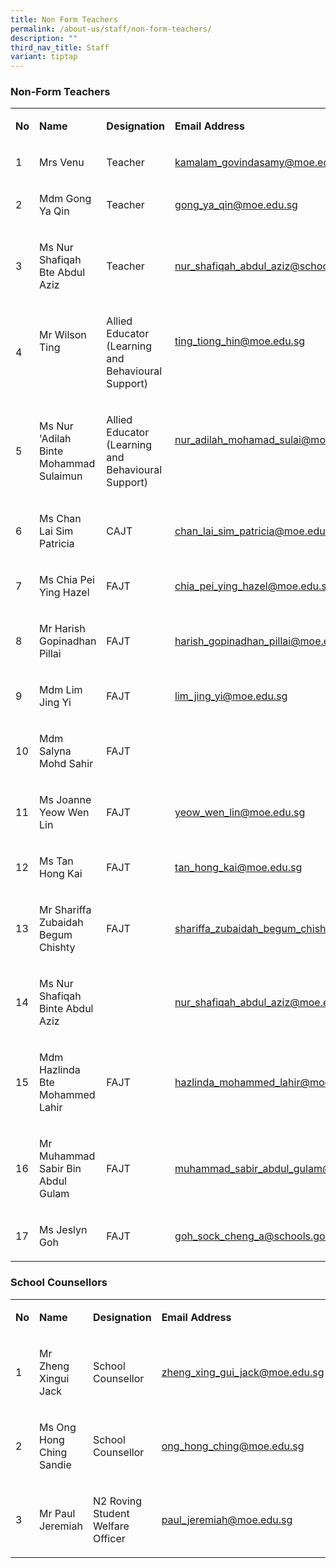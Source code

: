 ```yaml
---
title: Non Form Teachers
permalink: /about-us/staff/non-form-teachers/
description: ""
third_nav_title: Staff
variant: tiptap
---
```

<h3><strong>Non-Form Teachers</strong></h3><table><tbody><tr><td rowspan="1" colspan="1"><p><strong>No</strong></p></td><td rowspan="1" colspan="1"><p><strong>Name</strong></p></td><td rowspan="1" colspan="1"><p><strong>Designation</strong></p></td><td rowspan="1" colspan="1"><p><strong>Email Address</strong></p></td></tr><tr><td rowspan="1" colspan="1"><p>1</p></td><td rowspan="1" colspan="1"><p>Mrs Venu</p></td><td rowspan="1" colspan="1"><p>Teacher</p></td><td rowspan="1" colspan="1"><p><a href="mailto:kamalam_govindasamy@moe.edu.sg" rel="noopener noreferrer nofollow" target="_blank">kamalam_govindasamy@moe.edu.sg</a></p></td></tr><tr><td rowspan="1" colspan="1"><p>2</p></td><td rowspan="1" colspan="1"><p>Mdm Gong Ya Qin</p></td><td rowspan="1" colspan="1"><p>Teacher</p></td><td rowspan="1" colspan="1"><p><a href="mailto:gong_ya_qin@moe.edu.sg" rel="noopener noreferrer nofollow" target="_blank"><u>gong_ya_qin@moe.edu.sg</u></a></p></td></tr><tr><td rowspan="1" colspan="1"><p>3</p></td><td rowspan="1" colspan="1"><p>Ms Nur Shafiqah Bte Abdul Aziz</p></td><td rowspan="1" colspan="1"><p>Teacher</p></td><td rowspan="1" colspan="1"><p><a href="mailto:nur_shafiqah_abdul_aziz@schools.gov.sg" rel="noopener noreferrer nofollow" target="_blank">nur_shafiqah_abdul_aziz@schools.gov.sg</a></p></td></tr><tr><td rowspan="1" colspan="1"><p>4</p></td><td rowspan="1" colspan="1"><p>Mr Wilson Ting</p><p><strong>&nbsp;</strong></p></td><td rowspan="1" colspan="1"><p>Allied Educator<br>(Learning and Behavioural Support)</p></td><td rowspan="1" colspan="1"><p><a href="mailto:ting_tiong_hin@moe.edu.sg" rel="noopener noreferrer nofollow" target="_blank">ting_tiong_hin@moe.edu.sg</a></p><p><strong>&nbsp;</strong></p></td></tr><tr><td rowspan="1" colspan="1"><p>5</p></td><td rowspan="1" colspan="1"><p>Ms Nur 'Adilah Binte Mohammad Sulaimun</p></td><td rowspan="1" colspan="1"><p>Allied Educator<br>(Learning and Behavioural Support)</p></td><td rowspan="1" colspan="1"><p><a href="mailto:nur_adilah_mohamad_sulai@moe.edu.sg" rel="noopener noreferrer nofollow" target="_blank">nur_adilah_mohamad_sulai@moe.edu.sg</a></p><p><strong>&nbsp;</strong></p></td></tr><tr><td rowspan="1" colspan="1"><p>6</p></td><td rowspan="1" colspan="1"><p>Ms Chan Lai Sim Patricia</p></td><td rowspan="1" colspan="1"><p>CAJT</p></td><td rowspan="1" colspan="1"><p><a href="mailto:chan_lai_sim_patricia@moe.edu.sg" rel="noopener noreferrer nofollow" target="_blank">chan_lai_sim_patricia@moe.edu.sg</a></p></td></tr><tr><td rowspan="1" colspan="1"><p>7</p></td><td rowspan="1" colspan="1"><p>Ms Chia Pei Ying Hazel</p></td><td rowspan="1" colspan="1"><p>FAJT</p></td><td rowspan="1" colspan="1"><p><a href="mailto:chia_pei_ying_hazel@moe.edu.sg" rel="noopener noreferrer nofollow" target="_blank">chia_pei_ying_hazel@moe.edu.sg</a></p></td></tr><tr><td rowspan="1" colspan="1"><p>8</p></td><td rowspan="1" colspan="1"><p>Mr Harish Gopinadhan Pillai</p></td><td rowspan="1" colspan="1"><p>FAJT</p></td><td rowspan="1" colspan="1"><p><a href="mailto:harish_gopinadhan_pillai@moe.edu.sg" rel="noopener noreferrer nofollow" target="_blank">harish_gopinadhan_pillai@moe.edu.sg</a></p></td></tr><tr><td rowspan="1" colspan="1"><p>9</p></td><td rowspan="1" colspan="1"><p>Mdm Lim Jing Yi</p></td><td rowspan="1" colspan="1"><p>FAJT</p></td><td rowspan="1" colspan="1"><p><a href="mailto:rose_ng_jia_ling@moe.edu.sg" rel="noopener noreferrer nofollow" target="_blank">lim_jing_yi@moe.edu.sg</a></p></td></tr><tr><td rowspan="1" colspan="1"><p>10</p></td><td rowspan="1" colspan="1"><p>Mdm Salyna Mohd Sahir</p></td><td rowspan="1" colspan="1"><p>FAJT</p></td><td rowspan="1" colspan="1"><p></p></td></tr><tr><td rowspan="1" colspan="1"><p>11</p></td><td rowspan="1" colspan="1"><p>Ms Joanne Yeow Wen Lin</p></td><td rowspan="1" colspan="1"><p>FAJT</p></td><td rowspan="1" colspan="1"><p><a href="mailto:lim_hoei_kee@moe.edu.sg" rel="noopener noreferrer nofollow" target="_blank">yeow_wen_lin@moe.edu.sg</a>&nbsp;</p></td></tr><tr><td rowspan="1" colspan="1"><p>12</p></td><td rowspan="1" colspan="1"><p>Ms Tan Hong Kai</p></td><td rowspan="1" colspan="1"><p>FAJT</p></td><td rowspan="1" colspan="1"><p><a href="mailto:diyanah_zahirah_amiral@moe.gov.sg" rel="noopener noreferrer nofollow" target="_blank">tan_hong_kai@moe.edu.sg</a></p></td></tr><tr><td rowspan="1" colspan="1"><p>13</p></td><td rowspan="1" colspan="1"><p>Mr Shariffa Zubaidah Begum Chishty&nbsp;</p></td><td rowspan="1" colspan="1"><p>FAJT</p></td><td rowspan="1" colspan="1"><p><a href="mailto:shariffa_zubaidah_begum_chishty@moe.edu.sg" rel="noopener noreferrer nofollow" target="_blank">shariffa_zubaidah_begum_chishty@moe.edu.sg</a></p></td></tr><tr><td rowspan="1" colspan="1"><p>14</p></td><td rowspan="1" colspan="1"><p>Ms Nur Shafiqah Binte Abdul Aziz</p></td><td rowspan="1" colspan="1"><p>&nbsp;</p></td><td rowspan="1" colspan="1"><p><a href="mailto:huang_suhui@moe.edu.sg" rel="noopener noreferrer nofollow" target="_blank">nur_shafiqah_abdul_aziz@moe.edu.sg</a></p></td></tr><tr><td rowspan="1" colspan="1"><p>15</p></td><td rowspan="1" colspan="1"><p>Mdm Hazlinda Bte Mohammed Lahir</p></td><td rowspan="1" colspan="1"><p>FAJT</p></td><td rowspan="1" colspan="1"><p><a href="mailto:rose_ng_jia_ling@moe.edu.sg" rel="noopener noreferrer nofollow" target="_blank">hazlinda_mohammed_lahir@moe.edu.sg</a></p></td></tr><tr><td rowspan="1" colspan="1"><p>16</p></td><td rowspan="1" colspan="1"><p>Mr Muhammad Sabir Bin Abdul Gulam</p></td><td rowspan="1" colspan="1"><p>FAJT</p></td><td rowspan="1" colspan="1"><p><a href="mailto:muhammad_sabir_abdul_gulam@moe.edu.sg" rel="noopener noreferrer nofollow" target="_blank">muhammad_sabir_abdul_gulam@moe.edu.sg</a></p></td></tr><tr><td rowspan="1" colspan="1"><p>17</p></td><td rowspan="1" colspan="1"><p>Ms Jeslyn Goh</p></td><td rowspan="1" colspan="1"><p>FAJT</p></td><td rowspan="1" colspan="1"><p><a href="mailto:goh_sock_cheng_a@schools.gov.sg" rel="noopener noreferrer nofollow" target="_blank">goh_sock_cheng_a@schools.gov.sg</a></p></td></tr></tbody></table><h3>School Counsellors</h3><table><tbody><tr><td rowspan="1" colspan="1"><p><strong>No</strong></p></td><td rowspan="1" colspan="1"><p><strong>Name</strong></p></td><td rowspan="1" colspan="1"><p><strong>Designation</strong></p></td><td rowspan="1" colspan="1"><p><strong>Email Address</strong></p></td></tr><tr><td rowspan="1" colspan="1"><p>1</p></td><td rowspan="1" colspan="1"><p>Mr Zheng Xingui Jack</p></td><td rowspan="1" colspan="1"><p>School Counsellor</p></td><td rowspan="1" colspan="1"><p><a href="mailto:lou_eye_nee@moe.edu.sg" rel="noopener noreferrer nofollow" target="_blank">zheng_xing_gui_jack@moe.edu.sg</a></p></td></tr><tr><td rowspan="1" colspan="1"><p>2</p></td><td rowspan="1" colspan="1"><p>Ms Ong Hong Ching Sandie</p></td><td rowspan="1" colspan="1"><p>School Counsellor</p></td><td rowspan="1" colspan="1"><p><a href="mailto:lou_eye_nee@moe.edu.sg" rel="noopener noreferrer nofollow" target="_blank">ong_hong_ching@moe.edu.sg</a></p></td></tr><tr><td rowspan="1" colspan="1"><p>3</p></td><td rowspan="1" colspan="1"><p>Mr Paul Jeremiah</p></td><td rowspan="1" colspan="1"><p>N2 Roving Student Welfare Officer</p></td><td rowspan="1" colspan="1"><p><a href="mailto:paul_jeremiah@moe.edu.sg" rel="noopener noreferrer nofollow" target="_blank"><u>paul_jeremiah@moe.edu.sg</u></a></p></td></tr></tbody></table><p></p>